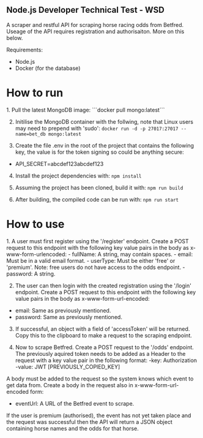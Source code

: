 <h2>Node.js Developer Technical Test - WSD</h2>

A scraper and restful API for scraping horse racing odds from Betfred. Useage of the API requires registration and authorisaiton. More on this below.

Requirements:
- Node.js
- Docker (for the database)

<h1>How to run</h1>
1. Pull the latest MongoDB image:
```docker pull mongo:latest```

2. Initilise the MongoDB container with the follwing, note that Linux users may need to prepend with 'sudo':
```docker run -d -p 27017:27017 --name=bet_db mongo:latest```

3. Create the file .env in the root of the project that contains the following key, the value is for the token signing so could be anything secure:
  - API_SECRET=abcdef123abcdef123

4. Install the project dependencies with:
```npm install```

5. Assuming the project has been cloned, build it with:
```npm run build```

6. After building, the compiled code can be run with:
```npm run start```


<h1>How to use</h1>
1. A user must first register using the '/register' endpoint. Create a POST request to this endpoint with the following key value pairs in the body as x-www-form-urlencoded:
 - fullName: A string, may contain spaces.
 - email: Must be in a valid email format.
 - userType: Must be either 'free' or 'premium'. Note: free users do not have access to the odds endpoint.
 - password: A string.

2. The user can then login with the created registration using the '/login' endpoint. Create a POST request to this endpoint with the following key value pairs in the body as x-www-form-url-encoded:
 - email: Same as previously mentioned.
 - password: Same as previously mentioned.

3. If successful, an object with a field of 'accessToken' will be returned.  Copy this to the clipboard to make a request to the scraping endpoint.

4. Now to scrape Betfred. Create a POST request to the '/odds' endpoint. The previously aquired token needs to be added as a Header to the request with a key value pair in the following format:
  -key: Authorization
  -value: JWT [PREVIOUSLY_COPIED_KEY]

  A body must be added to the request so the system knows which event to get data from. Create a body in the request also in x-www-form-url-encoded form:
  - eventUrl: A URL of the Betfred event to scrape.
 
 If the user is premium (authorised), the event has not yet taken place and the request was successful then the API will return a JSON object containing horse names and the odds for that horse.
